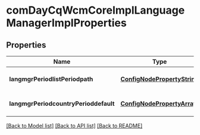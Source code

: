 # comDayCqWcmCoreImplLanguageManagerImplProperties

## Properties
Name | Type | Description | Notes
------------ | ------------- | ------------- | -------------
**langmgrPeriodlistPeriodpath** | [**ConfigNodePropertyString**](ConfigNodePropertyString.md) |  | [optional] [default to null]
**langmgrPeriodcountryPerioddefault** | [**ConfigNodePropertyArray**](ConfigNodePropertyArray.md) |  | [optional] [default to null]

[[Back to Model list]](../README.md#documentation-for-models) [[Back to API list]](../README.md#documentation-for-api-endpoints) [[Back to README]](../README.md)


